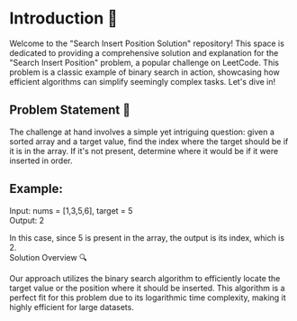 # Introduction 🌟

Welcome to the "Search Insert Position Solution" repository! This space is dedicated to providing a comprehensive solution and explanation for the "Search Insert Position" problem, a popular challenge on LeetCode. This problem is a classic example of binary search in action, showcasing how efficient algorithms can simplify seemingly complex tasks. Let's dive in!  
## Problem Statement 📝  

The challenge at hand involves a simple yet intriguing question: given a sorted array and a target value, find the index where the target should be if it is in the array. If it's not present, determine where it would be if it were inserted in order.  
  
## Example:
  
Input: nums = [1,3,5,6], target = 5  
Output: 2  

In this case, since 5 is present in the array, the output is its index, which is 2.  
Solution Overview 🔍    
  
Our approach utilizes the binary search algorithm to   efficiently locate the target value or the position where it should be inserted. This algorithm is a perfect fit for this problem due to its logarithmic time complexity, making it highly efficient for large datasets.  